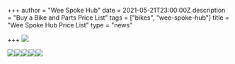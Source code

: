+++
author = "Wee Spoke Hub"
date = 2021-05-21T23:00:00Z
description = "Buy a Bike and Parts Price List"
tags = ["bikes", "wee-spoke-hub"]
title = "Wee Spoke Hub Price List"
type = "news"

+++
![](https://res.cloudinary.com/shrub-co-op/image/upload/v1621865763/shrubcoop.org/media/1_jnv8li.png)

![](https://res.cloudinary.com/shrub-co-op/image/upload/v1621865805/shrubcoop.org/media/2_xbbhk5.png)![](https://res.cloudinary.com/shrub-co-op/image/upload/v1621865832/shrubcoop.org/media/3_whmvx4.png)![](https://res.cloudinary.com/shrub-co-op/image/upload/v1621865851/shrubcoop.org/media/4_ndl91d.png)![](https://res.cloudinary.com/shrub-co-op/image/upload/v1621865877/shrubcoop.org/media/5_gys5v3.png)![](https://res.cloudinary.com/shrub-co-op/image/upload/v1621865902/shrubcoop.org/media/6_poxers.png)